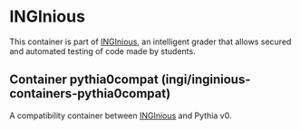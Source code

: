 INGInious
=========

This container is part of [INGInious](https://github.com/UCL-INGI/INGInious), an intelligent grader that allows secured and automated testing of code made by students. 

Container pythia0compat (ingi/inginious-containers-pythia0compat)
-----------------------------------------------------------------

A compatibility container between [INGInious](https://github.com/UCL-INGI/INGInious) and Pythia v0.
